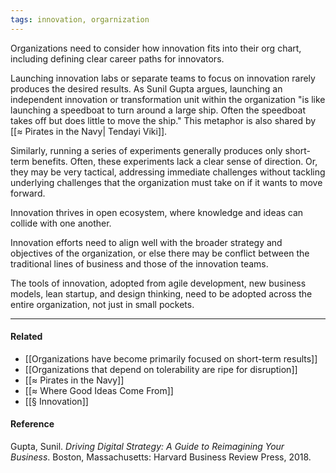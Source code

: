 ```yaml
---
tags: innovation, orgarnization
---
```


Organizations need to consider how innovation fits into their org chart,
including defining clear career paths for innovators.

Launching innovation labs or separate teams to focus on innovation rarely
produces the desired results. As Sunil Gupta argues, launching an independent
innovation or transformation unit within the organization "is like launching a
speedboat to turn around a large ship. Often the speedboat takes off but does
little to move the ship." This metaphor is also shared by
[[≈ Pirates in the Navy| Tendayi Viki]].

Similarly, running a series of experiments generally produces only short-term
benefits. Often, these experiments lack a clear sense of direction. Or, they may
be very tactical, addressing immediate challenges without tackling underlying
challenges that the organization must take on if it wants to move forward.

Innovation thrives in open ecosystem, where knowledge and ideas can collide with
one another.

Innovation efforts need to align well with the broader strategy and objectives
of the organization, or else there may be conflict between the traditional lines
of business and those of the innovation teams.

The tools of innovation, adopted from agile development, new business models,
lean startup, and design thinking, need to be adopted across the entire
organization, not just in small pockets.

---

#### Related

- [[Organizations have become primarily focused on short-term results]]
- [[Organizations that depend on tolerability are ripe for disruption]]
- [[≈ Pirates in the Navy]]
- [[≈ Where Good Ideas Come From]]
- [[§ Innovation]]

#### Reference

Gupta, Sunil. _Driving Digital Strategy: A Guide to Reimagining Your Business_.
Boston, Massachusetts: Harvard Business Review Press, 2018.
